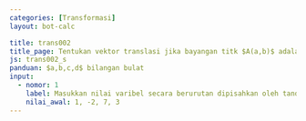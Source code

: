 ```yaml
---
categories: [Transformasi]
layout: bot-calc

title: trans002
title_page: Tentukan vektor translasi jika bayangan titk $A(a,b)$ adalah $A'(c,d)$
js: trans002_s
panduan: $a,b,c,d$ bilangan bulat
input:
  - nomor: 1
    label: Masukkan nilai varibel secara berurutan dipisahkan oleh tanda koma
    nilai_awal: 1, -2, 7, 3
---
```

